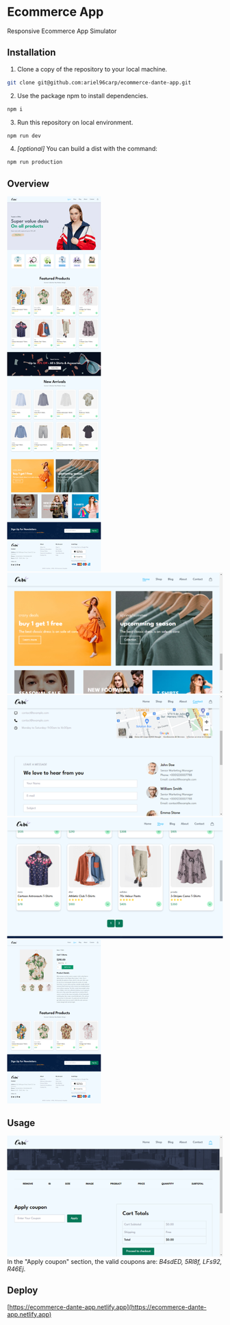 # Ecommerce App
Responsive Ecommerce App Simulator

## Installation
1. Clone a copy of the repository to your local machine.
```bash
git clone git@github.com:ariel96carp/ecommerce-dante-app.git
```

2. Use the package npm to install dependencies.
```bash
npm i
```

3. Run this repository on local environment.
```bash
npm run dev
```

4. *[optional]* You can build a dist with the command:
```bash
npm run production
```

## Overview
![Overview](./img/ecommerce-dante-app.netlify.app_(1).png)
![Overview](./img/ecommerce-dante-app.netlify.app_2.png)
![Overview](./img/ecommerce-dante-app.netlify.app_contact.html.png)
![Overview](./img/localhost_5173_shop.html.png)
![Overview](./img/ecommerce-dante-app.netlify.app_details.html_id%3DDFSF(1).png)

## Usage
![Overview](./img/ecommerce-dante-app.netlify.app_cart.html.png)
In the "Apply coupon" section, the valid coupons are: *B4sdED, 5Rl8f, LFs92, R46Ej*.

## Deploy
[https://ecommerce-dante-app.netlify.app](https://ecommerce-dante-app.netlify.app)
